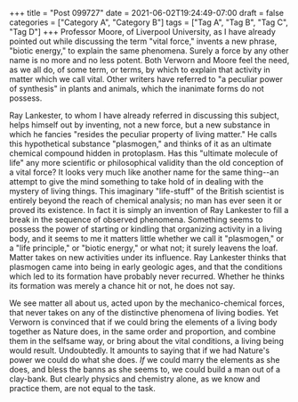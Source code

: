 +++
title = "Post 099727"
date = 2021-06-02T19:24:49-07:00
draft = false
categories = ["Category A", "Category B"]
tags = ["Tag A", "Tag B", "Tag C", "Tag D"]
+++
Professor Moore, of Liverpool University, as I have already pointed out while discussing the term "vital force," invents a new phrase, "biotic energy," to explain the same phenomena. Surely a force by any other name is no more and no less potent. Both Verworn and Moore feel the need, as we all do, of some term, or terms, by which to explain that activity in matter which we call vital. Other writers have referred to "a peculiar power of synthesis" in plants and animals, which the inanimate forms do not possess.

Ray Lankester, to whom I have already referred in discussing this subject, helps himself out by inventing, not a new force, but a new substance in which he fancies "resides the peculiar property of living matter." He calls this hypothetical substance "plasmogen," and thinks of it as an ultimate chemical compound hidden in protoplasm. Has this "ultimate molecule of life" any more scientific or philosophical validity than the old conception of a vital force? It looks very much like another name for the same thing--an attempt to give the mind something to take hold of in dealing with the mystery of living things. This imaginary "life-stuff" of the British scientist is entirely beyond the reach of chemical analysis; no man has ever seen it or proved its existence. In fact it is simply an invention of Ray Lankester to fill a break in the sequence of observed phenomena. Something seems to possess the power of starting or kindling that organizing activity in a living body, and it seems to me it matters little whether we call it "plasmogen," or a "life principle," or "biotic energy," or what not; it surely leavens the loaf. Matter takes on new activities under its influence. Ray Lankester thinks that plasmogen came into being in early geologic ages, and that the conditions which led to its formation have probably never recurred. Whether he thinks its formation was merely a chance hit or not, he does not say.

We see matter all about us, acted upon by the mechanico-chemical forces, that never takes on any of the distinctive phenomena of living bodies. Yet Verworn is convinced that if we could bring the elements of a living body together as Nature does, in the same order and proportion, and combine them in the selfsame way, or bring about the vital conditions, a living being would result. Undoubtedly. It amounts to saying that if we had Nature's power we could do what she does. _If_ we could marry the elements as she does, and bless the banns as she seems to, we could build a man out of a clay-bank. But clearly physics and chemistry alone, as we know and practice them, are not equal to the task.
